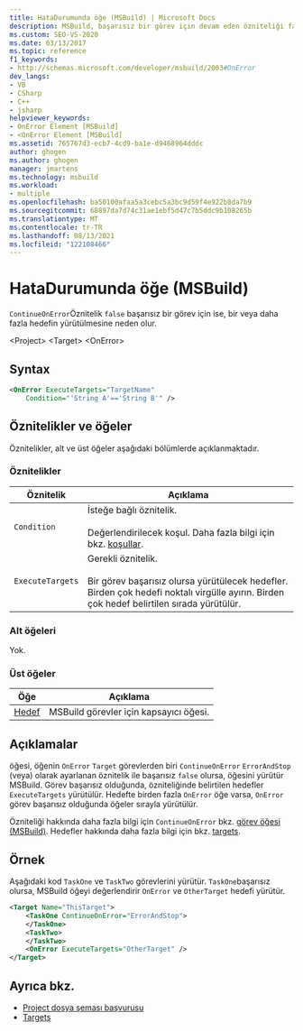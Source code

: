 ```yaml
---
title: HataDurumunda öğe (MSBuild) | Microsoft Docs
description: MSBuild, başarısız bir görev için devam eden özniteliği false olduğunda, bir veya daha fazla hedefin yürütülmesine neden olmak için, bir veya daha fazla hedefin yürütülmesine yol açabilir.
ms.custom: SEO-VS-2020
ms.date: 03/13/2017
ms.topic: reference
f1_keywords:
- http://schemas.microsoft.com/developer/msbuild/2003#OnError
dev_langs:
- VB
- CSharp
- C++
- jsharp
helpviewer_keywords:
- OnError Element [MSBuild]
- <OnError Element [MSBuild]
ms.assetid: 765767d3-ecb7-4cd9-ba1e-d9468964dddc
author: ghogen
ms.author: ghogen
manager: jmartens
ms.technology: msbuild
ms.workload:
- multiple
ms.openlocfilehash: ba50100afaa5a3cebc5a3bc9d59f4e922b8da7b9
ms.sourcegitcommit: 68897da7d74c31ae1ebf5d47c7b5ddc9b108265b
ms.translationtype: MT
ms.contentlocale: tr-TR
ms.lasthandoff: 08/13/2021
ms.locfileid: "122108466"
---
```

# <a name="onerror-element-msbuild"></a>HataDurumunda öğe (MSBuild)

`ContinueOnError`Öznitelik `false` başarısız bir görev için ise, bir veya daha fazla hedefin yürütülmesine neden olur.

 \<Project> \<Target>
 \<OnError>

## <a name="syntax"></a>Syntax

```xml
<OnError ExecuteTargets="TargetName"
    Condition="'String A'=='String B'" />
```

## <a name="attributes-and-elements"></a>Öznitelikler ve öğeler

 Öznitelikler, alt ve üst öğeler aşağıdaki bölümlerde açıklanmaktadır.

### <a name="attributes"></a>Öznitelikler

|Öznitelik|Açıklama|
|---------------|-----------------|
|`Condition`|İsteğe bağlı öznitelik.<br /><br /> Değerlendirilecek koşul. Daha fazla bilgi için bkz. [koşullar](../msbuild/msbuild-conditions.md).|
|`ExecuteTargets`|Gerekli öznitelik.<br /><br /> Bir görev başarısız olursa yürütülecek hedefler. Birden çok hedefi noktalı virgülle ayırın. Birden çok hedef belirtilen sırada yürütülür.|

### <a name="child-elements"></a>Alt öğeleri

 Yok.

### <a name="parent-elements"></a>Üst öğeler

| Öğe | Açıklama |
| - | - |
| [Hedef](../msbuild/target-element-msbuild.md) | MSBuild görevler için kapsayıcı öğesi. |

## <a name="remarks"></a>Açıklamalar

 öğesi, öğenin `OnError` `Target` görevlerden biri `ContinueOnError` `ErrorAndStop` (veya) olarak ayarlanan öznitelik ile başarısız `false` olursa, öğesini yürütür MSBuild. Görev başarısız olduğunda, özniteliğinde belirtilen hedefler `ExecuteTargets` yürütülür. Hedefte birden fazla `OnError` öğe varsa, `OnError` görev başarısız olduğunda öğeler sırayla yürütülür.

 Özniteliği hakkında daha fazla bilgi için `ContinueOnError` bkz. [görev öğesi (MSBuild)](../msbuild/task-element-msbuild.md). Hedefler hakkında daha fazla bilgi için bkz. [targets](../msbuild/msbuild-targets.md).

## <a name="example"></a>Örnek

 Aşağıdaki kod `TaskOne` ve `TaskTwo` görevlerini yürütür. `TaskOne`başarısız olursa, MSBuild öğeyi değerlendirir `OnError` ve `OtherTarget` hedefi yürütür.

```xml
<Target Name="ThisTarget">
    <TaskOne ContinueOnError="ErrorAndStop">
    </TaskOne>
    <TaskTwo>
    </TaskTwo>
    <OnError ExecuteTargets="OtherTarget" />
</Target>
```

## <a name="see-also"></a>Ayrıca bkz.

- [Project dosya şeması başvurusu](../msbuild/msbuild-project-file-schema-reference.md)
- [Targets](../msbuild/msbuild-targets.md)
